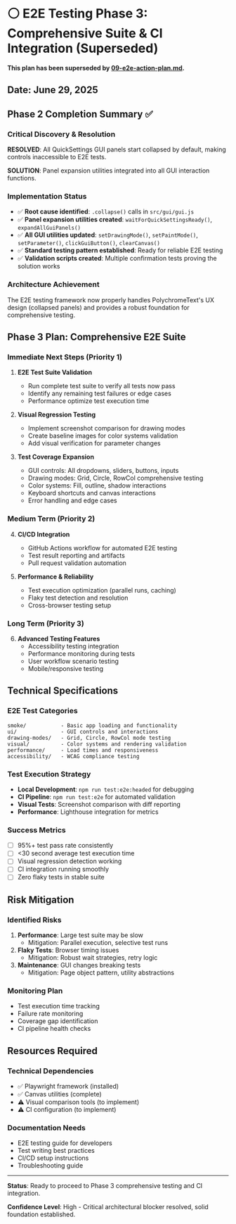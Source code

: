 # ⚪️ E2E Testing Phase 3: Comprehensive Suite & CI Integration (Superseded)

**This plan has been superseded by [09-e2e-action-plan.md](./09-e2e-action-plan.md).**


## Date: June 29, 2025

## Phase 2 Completion Summary ✅

### Critical Discovery & Resolution
**RESOLVED**: All QuickSettings GUI panels start collapsed by default, making controls inaccessible to E2E tests.

**SOLUTION**: Panel expansion utilities integrated into all GUI interaction functions.

### Implementation Status
- ✅ **Root cause identified**: `.collapse()` calls in `src/gui/gui.js`
- ✅ **Panel expansion utilities created**: `waitForQuickSettingsReady()`, `expandAllGuiPanels()`
- ✅ **All GUI utilities updated**: `setDrawingMode()`, `setPaintMode()`, `setParameter()`, `clickGuiButton()`, `clearCanvas()`
- ✅ **Standard testing pattern established**: Ready for reliable E2E testing
- ✅ **Validation scripts created**: Multiple confirmation tests proving the solution works

### Architecture Achievement
The E2E testing framework now properly handles PolychromeText's UX design (collapsed panels) and provides a robust foundation for comprehensive testing.

## Phase 3 Plan: Comprehensive E2E Suite

### Immediate Next Steps (Priority 1)
1. **E2E Test Suite Validation**
   - Run complete test suite to verify all tests now pass
   - Identify any remaining test failures or edge cases
   - Performance optimize test execution time

2. **Visual Regression Testing**
   - Implement screenshot comparison for drawing modes
   - Create baseline images for color systems validation
   - Add visual verification for parameter changes

3. **Test Coverage Expansion**
   - GUI controls: All dropdowns, sliders, buttons, inputs
   - Drawing modes: Grid, Circle, RowCol comprehensive testing  
   - Color systems: Fill, outline, shadow interactions
   - Keyboard shortcuts and canvas interactions
   - Error handling and edge cases

### Medium Term (Priority 2)  
4. **CI/CD Integration**
   - GitHub Actions workflow for automated E2E testing
   - Test result reporting and artifacts
   - Pull request validation automation

5. **Performance & Reliability**
   - Test execution optimization (parallel runs, caching)
   - Flaky test detection and resolution
   - Cross-browser testing setup

### Long Term (Priority 3)
6. **Advanced Testing Features**
   - Accessibility testing integration
   - Performance monitoring during tests
   - User workflow scenario testing
   - Mobile/responsive testing

## Technical Specifications

### E2E Test Categories
```
smoke/           - Basic app loading and functionality
ui/              - GUI controls and interactions  
drawing-modes/   - Grid, Circle, RowCol mode testing
visual/          - Color systems and rendering validation
performance/     - Load times and responsiveness
accessibility/   - WCAG compliance testing
```

### Test Execution Strategy
- **Local Development**: `npm run test:e2e:headed` for debugging
- **CI Pipeline**: `npm run test:e2e` for automated validation
- **Visual Tests**: Screenshot comparison with diff reporting
- **Performance**: Lighthouse integration for metrics

### Success Metrics
- [ ] 95%+ test pass rate consistently
- [ ] <30 second average test execution time  
- [ ] Visual regression detection working
- [ ] CI integration running smoothly
- [ ] Zero flaky tests in stable suite

## Risk Mitigation

### Identified Risks
1. **Performance**: Large test suite may be slow
   - Mitigation: Parallel execution, selective test runs
2. **Flaky Tests**: Browser timing issues
   - Mitigation: Robust wait strategies, retry logic
3. **Maintenance**: GUI changes breaking tests
   - Mitigation: Page object pattern, utility abstractions

### Monitoring Plan
- Test execution time tracking
- Failure rate monitoring
- Coverage gap identification
- CI pipeline health checks

## Resources Required

### Technical Dependencies
- ✅ Playwright framework (installed)
- ✅ Canvas utilities (complete)
- ⚠️ Visual comparison tools (to implement)
- ⚠️ CI configuration (to implement)

### Documentation Needs
- E2E testing guide for developers
- Test writing best practices
- CI/CD setup instructions
- Troubleshooting guide

---

**Status**: Ready to proceed to Phase 3 comprehensive testing and CI integration.

**Confidence Level**: High - Critical architectural blocker resolved, solid foundation established.
